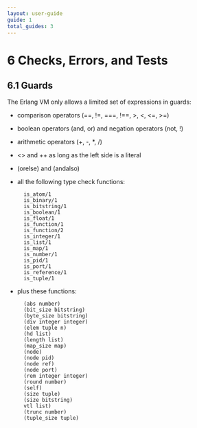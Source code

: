 ```yaml
---
layout: user-guide
guide: 1
total_guides: 3
---
```

# 6 Checks, Errors, and Tests

## 6.1 Guards

The Erlang VM only allows a limited set of expressions in guards:

* comparison operators (==, !=, ===, !==, >, <, <=, >=)
* boolean operators (and, or) and negation operators (not, !)
* arithmetic operators (+, -, *, /)
* <> and ++ as long as the left side is a literal
* (orelse) and (andalso)
* all the following type check functions:

  ```
    is_atom/1
    is_binary/1
    is_bitstring/1
    is_boolean/1
    is_float/1
    is_function/1
    is_function/2
    is_integer/1
    is_list/1
    is_map/1
    is_number/1
    is_pid/1
    is_port/1
    is_reference/1
    is_tuple/1
  ```
* plus these functions:

  ```
    (abs number)
    (bit_size bitstring)
    (byte_size bitstring)
    (div integer integer)
    (elem tuple n)
    (hd list)
    (length list)
    (map_size map)
    (node)
    (node pid)
    (node ref)
    (node port)
    (rem integer integer)
    (round number)
    (self)
    (size tuple)
    (size bitstring)
    vtl list)
    (trunc number)
    (tuple_size tuple)
  ```
